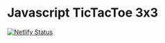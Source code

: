 # Javascript TicTacToe 3x3
[![Netlify Status](https://api.netlify.com/api/v1/badges/dee8ab24-6740-4411-b5e2-7ca5dc5e0dc0/deploy-status)](https://app.netlify.com/sites/javascript-tictactoe/deploys)
